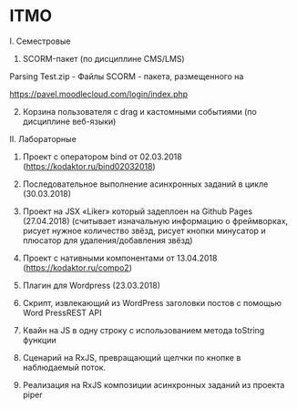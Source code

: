 # ITMO

I. Семестровые

1. SCORM-пакет (по дисциплине CMS/LMS)

Parsing Test.zip - Файлы SCORM - пакета, размещенного на

https://pavel.moodlecloud.com/login/index.php

2. Корзина пользователя с drag и кастомными событиями (по дисциплине веб-языки)

II. Лабораторные

1. Проект с оператором bind от 02.03.2018 (https://kodaktor.ru/bind02032018) 

2. Последовательное выполнение асинхронных заданий в цикле (30.03.2018)

3. Проект на JSX «Liker» который задеплоен на Github Pages (27.04.2018) (считывает изначальную информацию о фреймворках, рисует нужное количество звёзд, рисует кнопки минусатор и плюсатор для удаления/добавления звёзд)

4. Проект с нативными компонентами от 13.04.2018 (https://kodaktor.ru/compo2)

5. Плагин для Wordpress (23.03.2018)

6. Скрипт, извлекающий из WordPress заголовки постов с помощью Word PressREST API

7. Квайн на JS в одну строку с использованием метода toString функции

8. Сценарий на RxJS, превращающий щелчки по кнопке в наблюдаемый поток.

9. Реализация на RxJS композиции асинхронных заданий из проекта piper
